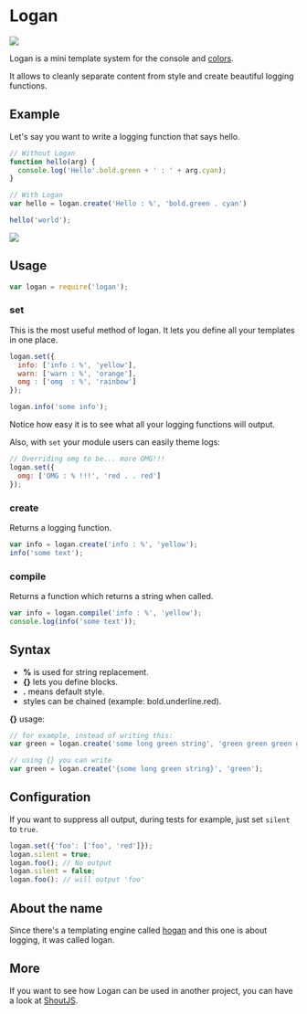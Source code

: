 # Logan

![](http://i.imgur.com/xg4wt5j.png)

Logan is a mini template system for the console and [colors](https://github.com/Marak/colors.js). 

It allows to cleanly separate content from style and create beautiful logging functions.

## Example

Let's say you want to write a logging function that says hello.

```javascript
// Without Logan
function hello(arg) {
  console.log('Hello'.bold.green + ' : ' + arg.cyan);
}

// With Logan
var hello = logan.create('Hello : %', 'bold.green . cyan')

hello('world');
```

![](http://i.imgur.com/4I6nDTp.png)

## Usage

```javascript
var logan = require('logan');
```

### set

This is the most useful method of logan. It lets you define all your templates in one place.

```javascript
logan.set({
  info: ['info : %', 'yellow'],
  warn: ['warn : %', 'orange'],
  omg : ['omg  : %', 'rainbow']
});

logan.info('some info');
```

Notice how easy it is to see what all your logging functions will output.

Also, with ```set``` your module users can easily theme logs:

```javascript
// Overriding omg to be... more OMG!!!
logan.set({
  omg: ['OMG : % !!!', 'red . . red']
});
```

### create

Returns a logging function.

```javascript
var info = logan.create('info : %', 'yellow');
info('some text');
```

### compile

Returns a function which returns a string when called.

```javascript
var info = logan.compile('info : %', 'yellow');
console.log(info('some text'));
```

## Syntax

* **%** is used for string replacement.
* **{}** lets you define blocks.
* **.** means default style.
* styles can be chained (example: bold.underline.red).

**{}** usage:

```javascript
// for example, instead of writing this:
var green = logan.create('some long green string', 'green green green green');

// using {} you can write
var green = logan.create('{some long green string}', 'green');
```

## Configuration

If you want to suppress all output, during tests for example, just set ```silent``` to ```true```.

```javascript
logan.set({'foo': ['foo', 'red']});
logan.silent = true;
logan.foo(); // No output
logan.silent = false;
logan.foo(): // will output 'foo'
```

## About the name

Since there's a templating engine called [hogan](http://twitter.github.io/hogan.js/) and this one is about logging, it was called logan.

## More

If you want to see how Logan can be used in another project, you can have a look at [ShoutJS](https://github.com/typicode/shoutjs).

